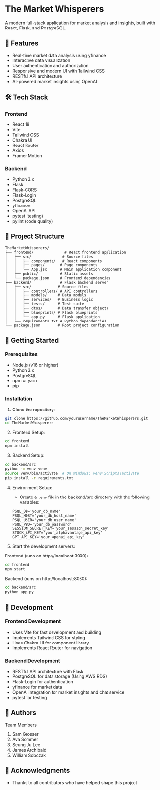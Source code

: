 # The Market Whisperers

A modern full-stack application for market analysis and insights, built with React, Flask, and PostgreSQL.

## 🚀 Features

- Real-time market data analysis using yfinance
- Interactive data visualization
- User authentication and authorization
- Responsive and modern UI with Tailwind CSS
- RESTful API architecture
- AI-powered market insights using OpenAI

## 🛠️ Tech Stack

### Frontend
- React 18
- Vite
- Tailwind CSS
- Chakra UI
- React Router
- Axios
- Framer Motion

### Backend
- Python 3.x
- Flask
- Flask-CORS
- Flask-Login
- PostgreSQL
- yfinance
- OpenAI API
- pytest (testing)
- pylint (code quality)

## 📁 Project Structure

```
TheMarketWhisperers/
├── frontend/              # React frontend application
│   ├── src/              # Source files
│   │   ├── components/   # React components
│   │   ├── pages/       # Page components
│   │   └── App.jsx      # Main application component
│   ├── public/          # Static assets
│   └── package.json     # Frontend dependencies
├── backend/             # Flask backend server
│   ├── src/            # Source files
│   │   ├── controllers/ # API controllers
│   │   ├── models/     # Data models
│   │   ├── services/   # Business logic
│   │   ├── tests/      # Test suite
│   │   ├── dtos/       # Data transfer objects
│   │   ├── blueprints/ # Flask blueprints
│   │   └── app.py      # Flask application
│   └── requirements.txt # Python dependencies
└── package.json        # Root project configuration
```

## 🚀 Getting Started

### Prerequisites

- Node.js (v16 or higher)
- Python 3.x
- PostgreSQL
- npm or yarn
- pip

### Installation

1. Clone the repository:
```bash
git clone https://github.com/yourusername/TheMarketWhisperers.git
cd TheMarketWhisperers
```

2. Frontend Setup:
```bash
cd frontend
npm install
```

3. Backend Setup:
```bash
cd backend/src
python -m venv venv
source venv/bin/activate  # On Windows: venv\Scripts\activate
pip install -r requirements.txt
```

4. Environment Setup:
   - Create a `.env` file in the backend/src directory with the following variables:
   ```
   PSQL_DB='your_db_name'
   PSQL_HOST='your_db_host_name'
   PSQL_USER='your_db_user_name'
   PSQL_PWD='your_db_password'
   SESSION_SECRET_KEY='your_session_secret_key'
   STOCK_API_KEY='your_alphavantage_api_key'
   GPT_API_KEY='your_openai_api_key'
   ```

5. Start the development servers:

Frontend (runs on http://localhost:3000):
```bash
cd frontend
npm start
```

Backend (runs on http://localhost:8080):
```bash
cd backend/src
python app.py
```

## 🔧 Development

### Frontend Development
- Uses Vite for fast development and building
- Implements Tailwind CSS for styling
- Uses Chakra UI for component library
- Implements React Router for navigation

### Backend Development
- RESTful API architecture with Flask
- PostgreSQL for data storage (Using AWS RDS)
- Flask-Login for authentication
- yfinance for market data
- OpenAI integration for market insights and chat service
- pytest for testing

## 👥 Authors

Team Members
1. Sam Grosser
2. Ava Sommer
3. Seung Ju Lee
4. James Archibald
5. William Sobczak

## 🙏 Acknowledgments

- Thanks to all contributors who have helped shape this project 
